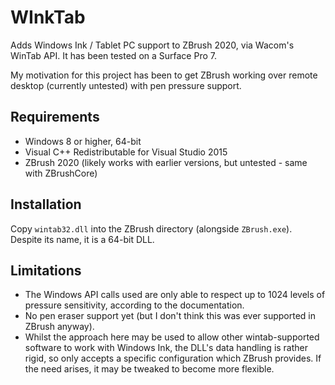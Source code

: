 # WInkTab

Adds Windows Ink / Tablet PC support to ZBrush 2020, via Wacom's WinTab API. It has been tested on a Surface Pro 7.

My motivation for this project has been to get ZBrush working over remote desktop (currently untested) with pen pressure support.

## Requirements

- Windows 8 or higher, 64-bit
- Visual C++ Redistributable for Visual Studio 2015
- ZBrush 2020 (likely works with earlier versions, but untested - same with ZBrushCore)

## Installation

Copy `wintab32.dll` into the ZBrush directory (alongside `ZBrush.exe`). Despite its name, it is a 64-bit DLL.

## Limitations

- The Windows API calls used are only able to respect up to 1024 levels of pressure sensitivity, according to the documentation.
- No pen eraser support yet (but I don't think this was ever supported in ZBrush anyway).
- Whilst the approach here may be used to allow other wintab-supported software to work with Windows Ink, the DLL's data handling is rather rigid, so only accepts a specific configuration which ZBrush provides. If the need arises, it may be tweaked to become more flexible.
